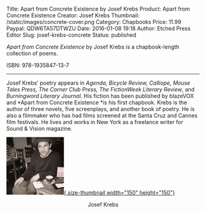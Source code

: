 Title: Apart from Concrete Existence by Josef Krebs
Product: Apart from Concrete Existence
Creator: Josef Krebs
Thumbnail: /static/images/concrete-cover.png
Category: Chapbooks
Price: 11.99
Paypal: QDW6TA57DTWZU
Date: 2016-01-08 19:18
Author: Etched Press Editor
Slug: josef-krebs-concrete
Status: published

*Apart from Concrete Existence* by Josef Krebs is a chapbook-length collection of poems.

ISBN: 978-1935847-13-7

---

Josef Krebs’ poetry appears in *Agenda, Bicycle Review, Calliope, Mouse Tales Press, The Corner Club Press, The FictionWeek Literary Review*, and *Burningword Literary Journal*. His fiction has been published by blazeVOX and *Apart from Concrete Existence *is his first chapbook. Krebs is the author of three novels, five screenplays, and another book of poetry. He is also a filmmaker who has had films screened at the Santa Cruz and Cannes film festivals. He lives and works in New York as a freelance writer for Sound & Vision magazine.

[![josef-krebs](../wp-content/uploads/2016/01/Josef-150x150.jpg){.size-thumbnail width="150" height="150"}](../wp-content/uploads/2016/01/Josef.jpg)
<center>Josef Krebs</center>

